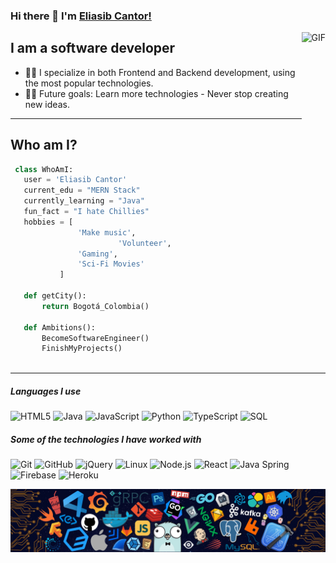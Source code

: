 ### Hi there 👋 I'm [Eliasib Cantor!](https://eliasib.netlify.app/)

<img align="right" alt="GIF" height="160px" src="https://media.giphy.com/media/Ah3zHH7hvsSB2/giphy.gif" />

## I am a software developer

- 👨‍💻 I specialize in both Frontend and Backend development, using the most popular technologies.
- 💪🏼 Future goals: Learn more technologies - Never stop creating new ideas.

---

## Who am I?

 ```python
  class WhoAmI:
    user = 'Eliasib Cantor'
	current_edu = "MERN Stack"
    currently_learning = "Java"
    fun_fact = "I hate Chillies"
	hobbies = [
				'Make music',
                         'Volunteer',
			 	'Gaming',
				'Sci-Fi Movies'
			]
	
	def getCity():
		return Bogotá_Colombia()
	
	def Ambitions():
		BecomeSoftwareEngineer()
		FinishMyProjects()
	
 ```
---

##### Languages I use

![HTML5](https://img.shields.io/badge/-HTML5-000000?style=flat&logo=html5)
![Java](https://img.shields.io/badge/-Java-000000?style=flat&logo=java)
![JavaScript](https://img.shields.io/badge/-JavaScript-000000?style=flat&logo=javascript)
![Python](https://img.shields.io/badge/-Python-000000?style=flat&logo=python)
![TypeScript](https://img.shields.io/badge/-TypeScript-000000?style=flat&logo=typescript)
![SQL](https://img.shields.io/badge/-SQL-000000?style=flat&logo=postgresql)

##### Some of the technologies I have worked with

![Git](https://img.shields.io/badge/-Git-222222?style=flat&logo=git&logoColor=F05032)
![GitHub](https://img.shields.io/badge/-GitHub-222222?style=flat&logo=github&logoColor=181717)
![jQuery](https://img.shields.io/badge/-jQuery-222222?style=flat&logo=jQuery&logoColor=0769AD)
![Linux](https://img.shields.io/badge/-Linux-222222?style=flat&logo=linux&logoColor=FCC624)
![Node.js](https://img.shields.io/badge/-Node.js-222222?style=flat&logo=node.js&logoColor=339933)
![React](https://img.shields.io/badge/-React-222222?style=flat&logo=React&logoColor=61DAFB)
![Java Spring](https://img.shields.io/badge/-Spring-222222?style=flat&logo=spring&logoColor=6DB33F)
![Firebase](https://img.shields.io/badge/Firebase-222222?style=flat-square&logo=firebase)
![Heroku](https://img.shields.io/badge/-Heroku-222222?style=flat-square&logo=heroku)
<br/>

![Github Banner](https://github.com/Jaydeep-Yadav/Jaydeep-Yadav/blob/main/banner.png)

